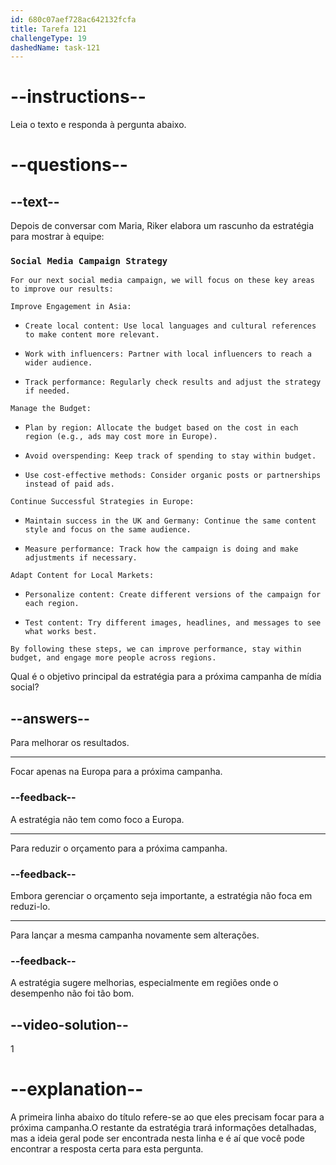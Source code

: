 ```yaml
---
id: 680c07aef728ac642132fcfa
title: Tarefa 121
challengeType: 19
dashedName: task-121
---
```


<!-- READING -->

# --instructions--

Leia o texto e responda à pergunta abaixo.

# --questions--

## --text--

Depois de conversar com Maria, Riker elabora um rascunho da estratégia para mostrar à equipe:

### `Social Media Campaign Strategy`

`For our next social media campaign, we will focus on these key areas to improve our results:`

`Improve Engagement in Asia:`

- `Create local content: Use local languages and cultural references to make content more relevant.`

- `Work with influencers: Partner with local influencers to reach a wider audience.`

- `Track performance: Regularly check results and adjust the strategy if needed.`

`Manage the Budget:`

- `Plan by region: Allocate the budget based on the cost in each region (e.g., ads may cost more in Europe).`

- `Avoid overspending: Keep track of spending to stay within budget.`

- `Use cost-effective methods: Consider organic posts or partnerships instead of paid ads.`

`Continue Successful Strategies in Europe:`

- `Maintain success in the UK and Germany: Continue the same content style and focus on the same audience.`

- `Measure performance: Track how the campaign is doing and make adjustments if necessary.`

`Adapt Content for Local Markets:`

- `Personalize content: Create different versions of the campaign for each region.`

- `Test content: Try different images, headlines, and messages to see what works best.`

`By following these steps, we can improve performance, stay within budget, and engage more people across regions.`

Qual é o objetivo principal da estratégia para a próxima campanha de mídia social?

## --answers--

Para melhorar os resultados.

---

Focar apenas na Europa para a próxima campanha.

### --feedback--

A estratégia não tem como foco a Europa.

---

Para reduzir o orçamento para a próxima campanha.

### --feedback--

Embora gerenciar o orçamento seja importante, a estratégia não foca em reduzi-lo.

---

Para lançar a mesma campanha novamente sem alterações.

### --feedback--

A estratégia sugere melhorias, especialmente em regiões onde o desempenho não foi tão bom.

## --video-solution--

1

# --explanation--

A primeira linha abaixo do título refere-se ao que eles precisam focar para a próxima campanha.O restante da estratégia trará informações detalhadas, mas a ideia geral pode ser encontrada nesta linha e é aí que você pode encontrar a resposta certa para esta pergunta.
